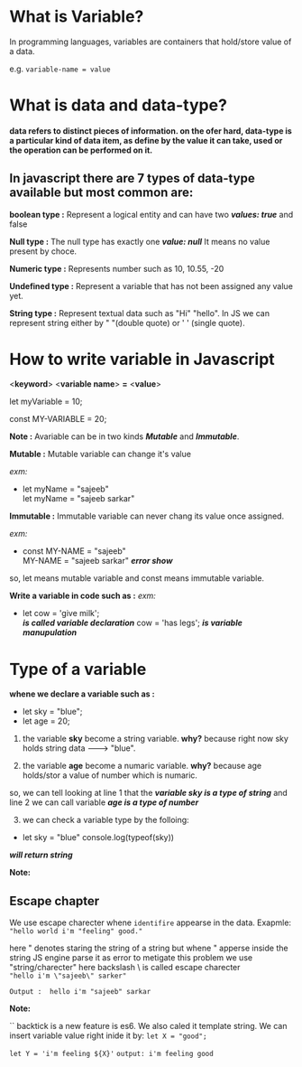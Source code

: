 # What is Variable?
In programming languages, variables are containers that hold/store value of a data.

e.g. `variable-name = value`


# What is data and data-type?
#### data refers to distinct pieces of information. on the ofer hard, data-type is a particular kind of data item, as define by the value it  can take, used or the operation can be performed on it.

## In javascript there are 7 types  of data-type available but most common are:

 **boolean type :** Represent a logical entity and can have two ***values: true*** and false
 
 **Null type :** The null type has exactly one ***value:  null***
                It means no value present by choce.
                
                
**Numeric type :** Represents number such as 10, 10.55, -20

**Undefined type :**  Represent a variable that has not been assigned any value yet.

**String type :** Represent textual data such as "Hi" "hello".  In JS we can represent string either by " "(double quote) or ' ' (single quote).


# How to write variable in Javascript

<**keyword**>   <**variable name**>   **=**   <**value**>

let myVariable = 10;

const MY-VARIABLE = 20;



**Note :** Avariable can be in two kinds ***Mutable*** and ***Immutable***.

**Mutable :** Mutable variable can change it's value

*exm:*  
- let myName = "sajeeb" <br>
let myName = "sajeeb sarkar"


**Immutable :** Immutable variable can never chang its value once assigned.

*exm:*
- const MY-NAME = "sajeeb" <br>
 MY-NAME = "sajeeb sarkar" ***error show***

so, let means mutable variable and const means immutable variable.

**Write a variable in code such as :**
*exm:*
- let cow = 'give milk'; <br> ***is called variable declaration***
 cow = 'has legs'; ***is variable manupulation***



# Type of a variable

**whene we declare a variable such as :**
- let sky = "blue";
- let age = 20;

1. the variable **sky** become a string variable. **why?** because right now sky holds string data --->  "blue".

2. the variable **age** become a numaric variable. **why?** because age holds/stor a value of number which is numaric.

so, we can tell looking at line 1 that the ***variable sky is a type of string*** and line 2 we can call variable ***age is a type of number***



3. we can check a variable type by the folloing: <br>
- let sky = "blue"
console.log(typeof(sky)) 

***will return string***



**Note:**

## Escape chapter

We use escape charecter whene `identifire` appearse in the data. Exapmle: <br>
`"hello world i'm "feeling" good."`

here " denotes staring the string of a string but whene " apperse inside the string JS engine parse it as error to metigate this problem we use \"string/charecter\" here backslash \ is called escape charecter <br>
`"hello i'm \"sajeeb\" sarker"`

`Output :  hello i'm "sajeeb" sarkar`



**Note:**

`` backtick is a new feature is es6. We also caled it template string. We can insert variable value right inide it by:
`let X = "good";`

`let Y = 'i'm feeling ${X}'` `output: i'm feeling good`













